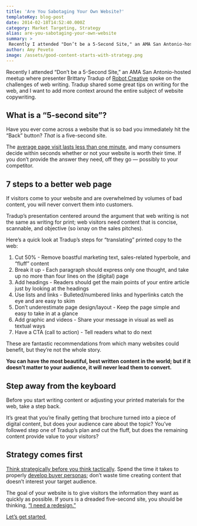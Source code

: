 ```yaml
---
title: 'Are You Sabotaging Your Own Website?'
templateKey: blog-post
date: 2014-02-18T14:52:40.000Z
category: Market Targeting, Strategy
alias: are-you-sabotaging-your-own-website
summary: > 
 Recently I attended "Don’t be a 5-Second Site," an AMA San Antonio-hosted meetup where presenter Brittany Tradup of Robot Creative spoke on the challenges of web writing. Tradup shared some great tips on writing for the web, and I want to add more context around the entire subject of website copywriting.
author: Amy Peveto
image: /assets/good-content-starts-with-strategy.png
---
```


Recently I attended “Don’t be a 5-Second Site,” an AMA San Antonio-hosted meetup where presenter Brittany Tradup of [Robot Creative](http://robotcreative.com/) spoke on the challenges of web writing. Tradup shared some great tips on writing for the web, and I want to add more context around the entire subject of website copywriting.

What is a “5-second site”?
--------------------------

Have you ever come across a website that is so bad you immediately hit the “Back” button? _That_ is a five-second site.

The [average page visit lasts less than one minute](http://www.nngroup.com/articles/how-long-do-users-stay-on-web-pages/), and many consumers decide within seconds whether or not your website is worth their time. If you don’t provide the answer they need, off they go — possibly to your competitor.

7 steps to a better web page
----------------------------

If visitors come to your website and are overwhelmed by volumes of bad content, you will never convert them into customers.

Tradup’s presentation centered around the argument that web writing is not the same as writing for print; web visitors need content that is concise, scannable, and objective (so ixnay on the sales pitches).

Here’s a quick look at Tradup’s steps for “translating” printed copy to the web:

1.  Cut 50% - Remove boastful marketing text, sales-related hyperbole, and “fluff” content
2.  Break it up - Each paragraph should express only one thought, and take up no more than four lines on the (digital) page
3.  Add headings - Readers should get the main points of your entire article just by looking at the headings
4.  Use lists and links - Bulleted/numbered links and hyperlinks catch the eye and are easy to skim
5.  Don’t underestimate page design/layout - Keep the page simple and easy to take in at a glance
6.  Add graphic and videos - Share your message in visual as well as textual ways
7.  Have a CTA (call to action) - Tell readers what to do next

These are fantastic recommendations from which many websites could benefit, but they’re not the whole story.

**You can have the most beautiful, best written content in the world; but if it doesn’t matter to your audience, it will never lead them to convert.**

Step away from the keyboard
---------------------------

Before you start writing content or adjusting your printed materials for the web, take a step back.

It’s great that you’re finally getting that brochure turned into a piece of digital content, but does your audience care about the topic? You’ve followed step one of Tradup’s plan and cut the fluff, but does the remaining content provide value to your visitors?

Strategy comes first
--------------------

[Think strategically before you think tactically](/blog/12/18/2012/marketing-begins-strategy). Spend the time it takes to properly [develop buyer personas](/2010/08/31/better-market-targeting-through-buyer-personas); don’t waste time creating content that doesn’t interest your target audience.

The goal of your website is to give visitors the information they want as quickly as possible. If yours is a dreaded five-second site, you should be thinking, [“I need a redesign.”](/we-redesign-bad-websites)

[Let’s get started ](/we-redesign-bad-websites)